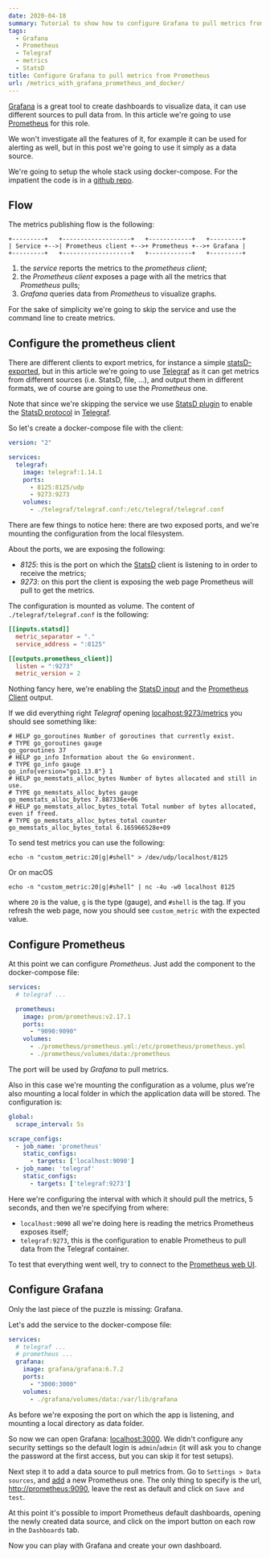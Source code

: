 ```yaml
---
date: 2020-04-18
summary: Tutorial to show how to configure Grafana to pull metrics from Prometheus, using a docker compose setup
tags:
  - Grafana
  - Prometheus
  - Telegraf
  - metrics
  - StatsD
title: Configure Grafana to pull metrics from Prometheus
url: /metrics_with_grafana_prometheus_and_docker/
---
```


[Grafana](https://grafana.com/) is a great tool to create dashboards to
visualize data, it can use different sources to pull data from. In this article
we're going to use [Prometheus](https://prometheus.io/) for this role.

We won't investigate all the features of it, for example it can be used
for alerting as well, but in this post we're going to use it simply as a data
source.

We're going to setup the whole stack using docker-compose. For the impatient the
code is in a
[github repo](https://github.com/pasdam/docker-stack-grafana-prometheus).

<!--more-->

## Flow

The metrics publishing flow is the following:

```text
+---------+   +-------------------+   +------------+   +---------+
| Service +-->| Prometheus client +-->+ Prometheus +-->+ Grafana |
+---------+   +-------------------+   +------------+   +---------+
```

1. the *service* reports the metrics to the *prometheus client*;
2. the *Prometheus client* exposes a page with all the metrics that *Prometheus*
   pulls;
3. *Grafana* queries data from *Prometheus* to visualize graphs.

For the sake of simplicity we're going to skip the service and use the command
line to create metrics.

## Configure the prometheus client

There are different clients to export metrics, for instance a simple
[statsD-exported](https://github.com/prometheus/statsd_exporter), but in this
article we're going to use
[Telegraf](https://www.influxdata.com/time-series-platform/telegraf/) as it can
get metrics from different sources (i.e. StatsD, file, ...), and output them in
different formats, we of course are going to use the *Prometheus* one.

Note that since we're skipping the service we use
[StatsD plugin](https://github.com/influxdata/telegraf/tree/master/plugins/inputs/statsd)
to enable the
[StatsD protocol](https://github.com/statsd/statsd#usage) in
[Telegraf](https://www.influxdata.com/time-series-platform/telegraf/).

So let's create a docker-compose file with the client:

```yaml
version: "2"

services:
  telegraf:
    image: telegraf:1.14.1
    ports:
      - 8125:8125/udp
      - 9273:9273
    volumes:
      - ./telegraf/telegraf.conf:/etc/telegraf/telegraf.conf
```

There are few things to notice here: there are two exposed ports, and we're
mounting the configuration from the local filesystem.

About the ports, we are exposing the following:

- *8125*: this is the port on which the [StatsD](https://github.com/statsd/statsd)
  client is listening to in order to receive the metrics;
- *9273*: on this port the client is exposing the web page Prometheus will pull
  to get the metrics.

The configuration is mounted as volume. The content of `./telegraf/telegraf.conf`
is the following:

```toml
[[inputs.statsd]]
  metric_separator = "."
  service_address = ":8125"

[[outputs.prometheus_client]]
  listen = ":9273"
  metric_version = 2
```

Nothing fancy here, we're enabling the
[StatsD input](https://github.com/influxdata/telegraf/tree/master/plugins/inputs/statsd)
and the
[Prometheus Client](https://github.com/influxdata/telegraf/tree/master/plugins/outputs/prometheus_client)
output.

If we did everything right *Telegraf* opening
[localhost:9273/metrics](http://localhost:9273/metrics) you should see something
like:

```text
# HELP go_goroutines Number of goroutines that currently exist.
# TYPE go_goroutines gauge
go_goroutines 37
# HELP go_info Information about the Go environment.
# TYPE go_info gauge
go_info{version="go1.13.8"} 1
# HELP go_memstats_alloc_bytes Number of bytes allocated and still in use.
# TYPE go_memstats_alloc_bytes gauge
go_memstats_alloc_bytes 7.887336e+06
# HELP go_memstats_alloc_bytes_total Total number of bytes allocated, even if freed.
# TYPE go_memstats_alloc_bytes_total counter
go_memstats_alloc_bytes_total 6.165966528e+09
```

To send test metrics you can use the following:

```shell
echo -n "custom_metric:20|g|#shell" > /dev/udp/localhost/8125
```

Or on macOS

```shell
echo -n "custom_metric:20|g|#shell" | nc -4u -w0 localhost 8125
```

where `20` is the value, `g` is the type (gauge), and `#shell` is the tag. If
you refresh the web page, now you should see `custom_metric` with the expected
value.

## Configure Prometheus

At this point we can configure *Prometheus*. Just add the component to the
docker-compose file:

```yaml
services:
  # telegraf ...

  prometheus:
    image: prom/prometheus:v2.17.1
    ports:
      - "9090:9090"
    volumes:
      - ./prometheus/prometheus.yml:/etc/prometheus/prometheus.yml
      - ./prometheus/volumes/data:/prometheus
```

The port will be used by *Grafana* to pull metrics.

Also in this case we're mounting the configuration as a volume, plus we're also
mounting a local folder in which the application data will be stored. The
configuration is:

```yaml
global:
  scrape_interval: 5s

scrape_configs:
  - job_name: 'prometheus'
    static_configs:
      - targets: ['localhost:9090']
  - job_name: 'telegraf'
    static_configs:
      - targets: ['telegraf:9273']
```

Here we're configuring the interval with which it should pull the metrics, 5
seconds, and then we're specifying from where:

- `localhost:9090` all we're doing here is reading the metrics Prometheus
  exposes itself;
- `telegraf:9273`, this is the configuration to enable Prometheus to pull data
  from the Telegraf container.

To test that everything went well, try to connect to the
[Prometheus web UI](http://localhost:9090).

## Configure Grafana

Only the last piece of the puzzle is missing: Grafana.

Let's add the service to the docker-compose file:

```yaml
services:
  # telegraf ...
  # prometheus ...
  grafana:
    image: grafana/grafana:6.7.2
    ports:
      - "3000:3000"
    volumes:
      - ./grafana/volumes/data:/var/lib/grafana
```

As before we're exposing the port on which the app is listening, and mounting a
local directory as data folder.

So now we can open Grafana: [localhost:3000](http://localhost:3000). We didn't
configure any security settings so the default login is `admin`/`admin` (it will
ask you to change the password at the first access, but you can skip it for
test setups).

Next step it to add a data source to pull metrics from. Go to
`Settings > Data sources`, and [add](http://localhost:3000/datasources/new) a
new Prometheus one. The only thing to specify is the url,
[http://prometheus:9090](http://prometheus:9090), leave the rest as default and
click on `Save and test`.

At this point it's possible to import Prometheus default dashboards, opening the
newly created data source, and click on the import button on each row in the
`Dashboards` tab.

Now you can play with Grafana and create your own dashboard.
